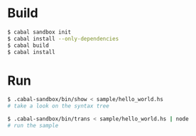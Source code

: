 # Build

```bash
$ cabal sandbox init
$ cabal install --only-dependencies
$ cabal build
$ cabal install
```

# Run

```bash
$ .cabal-sandbox/bin/show < sample/hello_world.hs
# take a look on the syntax tree
```

```bash
$ .cabal-sandbox/bin/trans < sample/hello_world.hs | node
# run the sample
```
